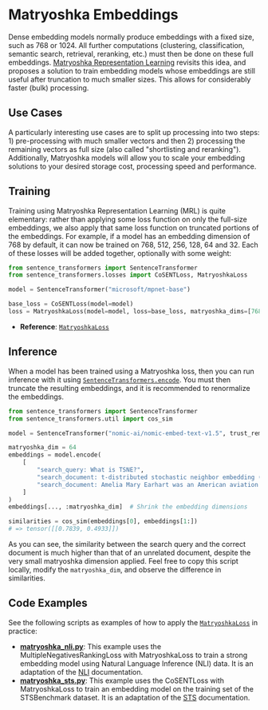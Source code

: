 # Matryoshka Embeddings

Dense embedding models normally produce embeddings with a fixed size, such as 768 or 1024. All further computations (clustering, classification, semantic search, retrieval, reranking, etc.) must then be done on these full embeddings. [Matryoshka Representation Learning](https://arxiv.org/abs/2205.13147) revisits this idea, and proposes a solution to train embedding models whose embeddings are still useful after truncation to much smaller sizes. This allows for considerably faster (bulk) processing.

## Use Cases

A particularly interesting use cases are to split up processing into two steps: 1) pre-processing with much smaller vectors and then 2) processing the remaining vectors as full size (also called "shortlisting and reranking"). Additionally, Matryoshka models will allow you to scale your embedding solutions to your desired storage cost, processing speed and performance.

## Training

Training using Matryoshka Representation Learning (MRL) is quite elementary: rather than applying some loss function on only the full-size embeddings, we also apply that same loss function on truncated portions of the embeddings. For example, if a model has an embedding dimension of 768 by default, it can now be trained on 768, 512, 256, 128, 64 and 32. Each of these losses will be added together, optionally with some weight:

```python
from sentence_transformers import SentenceTransformer
from sentence_transformers.losses import CoSENTLoss, MatryoshkaLoss

model = SentenceTransformer("microsoft/mpnet-base")

base_loss = CoSENTLoss(model=model)
loss = MatryoshkaLoss(model=model, loss=base_loss, matryoshka_dims=[768, 512, 256, 128, 64])
```
* **Reference**: [`MatryoshkaLoss`](../../../docs/package_reference/losses#matryoshkaloss)

## Inference

When a model has been trained using a Matryoshka loss, then you can run inference with it using [`SentenceTransformers.encode`](../../../docs/package_reference/SentenceTransformer.html#sentence_transformers.SentenceTransformer.encode). You must then truncate the resulting embeddings, and it is recommended to renormalize the embeddings.

```python
from sentence_transformers import SentenceTransformer
from sentence_transformers.util import cos_sim

model = SentenceTransformer("nomic-ai/nomic-embed-text-v1.5", trust_remote_code=True)

matryoshka_dim = 64
embeddings = model.encode(
    [
        "search_query: What is TSNE?",
        "search_document: t-distributed stochastic neighbor embedding (t-SNE) is a statistical method for visualizing high-dimensional data by giving each datapoint a location in a two or three-dimensional map.",
        "search_document: Amelia Mary Earhart was an American aviation pioneer and writer.",
    ]
)
embeddings[..., :matryoshka_dim]  # Shrink the embedding dimensions

similarities = cos_sim(embeddings[0], embeddings[1:])
# => tensor([[0.7839, 0.4933]])
```
As you can see, the similarity between the search query and the correct document is much higher than that of an unrelated document, despite the very small matryoshka dimension applied. Feel free to copy this script locally, modify the `matryoshka_dim`, and observe the difference in similarities.

## Code Examples

See the following scripts as examples of how to apply the [`MatryoshkaLoss`](../../../docs/package_reference/losses.html#matryoshkaloss) in practice:

* **[matryoshka_nli.py](matryoshka_nli.py)**: This example uses the MultipleNegativesRankingLoss with MatryoshkaLoss to train a strong embedding model using Natural Language Inference (NLI) data. It is an adaptation of the [NLI](../nli/README) documentation.
* **[matryoshka_sts.py](matryoshka_sts.py)**: This example uses the CoSENTLoss with MatryoshkaLoss to train an embedding model on the training set of the STSBenchmark dataset. It is an adaptation of the [STS](../sts/README) documentation.
